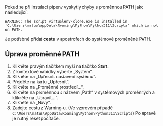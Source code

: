 Pokud se při instalaci pipenv vyskytly chyby s proměnnou PATH jako následující:
```
WARNING: The script virtualenv-clone.exe is installed in 'C:\Users\matus\AppData\Roaming\Python\Python311\Scripts' which is not on PATH.
````
Je potřebné přidat **cestu** v apostrofech do systémové proměněné PATH.
## Úprava proměnné PATH
1. Klikněte pravým tlačítkem myši na tlačítko Start.
2. Z kontextové nabídky vyberte „Systém“.
3. Klikněte na „Upřesnit nastavení systému“.
4. Přejděte na kartu „Upřesnit“.
5. Klikněte na „Proměnné prostředí…“.
6. Klikněte na proměnnou s názvem „Path“ v systémových proměnných a klikněte na „Upravit…“.
7. Klikněte na „Nový“.
8. Zadejte cestu z Warning-u. (Ve vzorovém případě `C:\Users\matus\AppData\Roaming\Python\Python311\Scripts`)
Po úpravě je nutný reset počítače.

